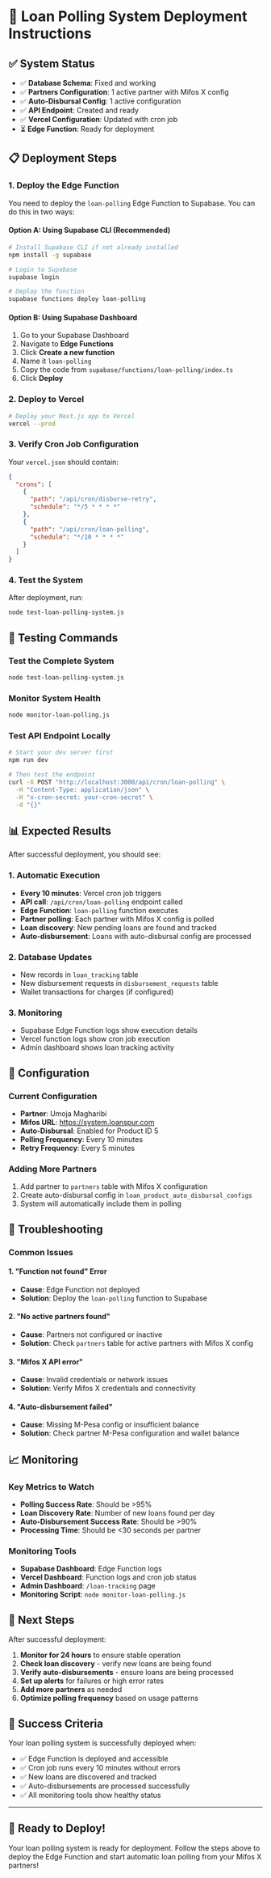# 🚀 Loan Polling System Deployment Instructions

## ✅ System Status
- ✅ **Database Schema**: Fixed and working
- ✅ **Partners Configuration**: 1 active partner with Mifos X config
- ✅ **Auto-Disbursal Config**: 1 active configuration
- ✅ **API Endpoint**: Created and ready
- ✅ **Vercel Configuration**: Updated with cron job
- ⏳ **Edge Function**: Ready for deployment

## 📋 Deployment Steps

### 1. Deploy the Edge Function

You need to deploy the `loan-polling` Edge Function to Supabase. You can do this in two ways:

#### Option A: Using Supabase CLI (Recommended)
```bash
# Install Supabase CLI if not already installed
npm install -g supabase

# Login to Supabase
supabase login

# Deploy the function
supabase functions deploy loan-polling
```

#### Option B: Using Supabase Dashboard
1. Go to your Supabase Dashboard
2. Navigate to **Edge Functions**
3. Click **Create a new function**
4. Name it `loan-polling`
5. Copy the code from `supabase/functions/loan-polling/index.ts`
6. Click **Deploy**

### 2. Deploy to Vercel

```bash
# Deploy your Next.js app to Vercel
vercel --prod
```

### 3. Verify Cron Job Configuration

Your `vercel.json` should contain:
```json
{
  "crons": [
    {
      "path": "/api/cron/disburse-retry",
      "schedule": "*/5 * * * *"
    },
    {
      "path": "/api/cron/loan-polling",
      "schedule": "*/10 * * * *"
    }
  ]
}
```

### 4. Test the System

After deployment, run:
```bash
node test-loan-polling-system.js
```

## 🧪 Testing Commands

### Test the Complete System
```bash
node test-loan-polling-system.js
```

### Monitor System Health
```bash
node monitor-loan-polling.js
```

### Test API Endpoint Locally
```bash
# Start your dev server first
npm run dev

# Then test the endpoint
curl -X POST "http://localhost:3000/api/cron/loan-polling" \
  -H "Content-Type: application/json" \
  -H "x-cron-secret: your-cron-secret" \
  -d "{}"
```

## 📊 Expected Results

After successful deployment, you should see:

### 1. Automatic Execution
- **Every 10 minutes**: Vercel cron job triggers
- **API call**: `/api/cron/loan-polling` endpoint called
- **Edge Function**: `loan-polling` function executes
- **Partner polling**: Each partner with Mifos X config is polled
- **Loan discovery**: New pending loans are found and tracked
- **Auto-disbursement**: Loans with auto-disbursal config are processed

### 2. Database Updates
- New records in `loan_tracking` table
- New disbursement requests in `disbursement_requests` table
- Wallet transactions for charges (if configured)

### 3. Monitoring
- Supabase Edge Function logs show execution details
- Vercel function logs show cron job execution
- Admin dashboard shows loan tracking activity

## 🔧 Configuration

### Current Configuration
- **Partner**: Umoja Magharibi
- **Mifos URL**: https://system.loanspur.com
- **Auto-Disbursal**: Enabled for Product ID 5
- **Polling Frequency**: Every 10 minutes
- **Retry Frequency**: Every 5 minutes

### Adding More Partners
1. Add partner to `partners` table with Mifos X configuration
2. Create auto-disbursal config in `loan_product_auto_disbursal_configs`
3. System will automatically include them in polling

## 🚨 Troubleshooting

### Common Issues

#### 1. "Function not found" Error
- **Cause**: Edge Function not deployed
- **Solution**: Deploy the `loan-polling` function to Supabase

#### 2. "No active partners found"
- **Cause**: Partners not configured or inactive
- **Solution**: Check `partners` table for active partners with Mifos X config

#### 3. "Mifos X API error"
- **Cause**: Invalid credentials or network issues
- **Solution**: Verify Mifos X credentials and connectivity

#### 4. "Auto-disbursement failed"
- **Cause**: Missing M-Pesa config or insufficient balance
- **Solution**: Check partner M-Pesa configuration and wallet balance

## 📈 Monitoring

### Key Metrics to Watch
- **Polling Success Rate**: Should be >95%
- **Loan Discovery Rate**: Number of new loans found per day
- **Auto-Disbursement Success Rate**: Should be >90%
- **Processing Time**: Should be <30 seconds per partner

### Monitoring Tools
- **Supabase Dashboard**: Edge Function logs
- **Vercel Dashboard**: Function logs and cron job status
- **Admin Dashboard**: `/loan-tracking` page
- **Monitoring Script**: `node monitor-loan-polling.js`

## 🎯 Next Steps

After successful deployment:

1. **Monitor for 24 hours** to ensure stable operation
2. **Check loan discovery** - verify new loans are being found
3. **Verify auto-disbursements** - ensure loans are being processed
4. **Set up alerts** for failures or high error rates
5. **Add more partners** as needed
6. **Optimize polling frequency** based on usage patterns

## 🎉 Success Criteria

Your loan polling system is successfully deployed when:
- ✅ Edge Function is deployed and accessible
- ✅ Cron job runs every 10 minutes without errors
- ✅ New loans are discovered and tracked
- ✅ Auto-disbursements are processed successfully
- ✅ All monitoring tools show healthy status

---

## 🚀 Ready to Deploy!

Your loan polling system is ready for deployment. Follow the steps above to deploy the Edge Function and start automatic loan polling from your Mifos X partners!








